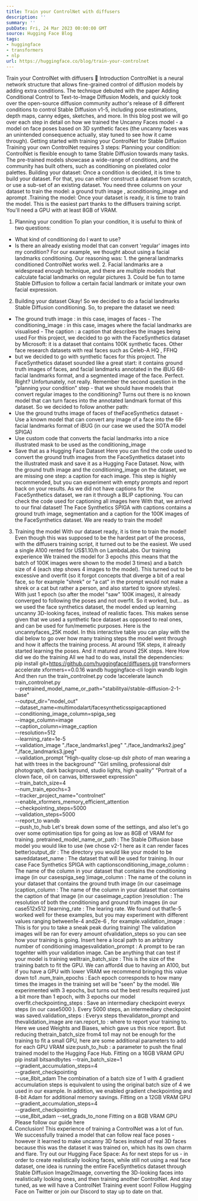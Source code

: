 ```yaml
---
title: Train your ControlNet with diffusers
description: ''
summary: ''
pubDate: Fri, 24 Mar 2023 00:00:00 GMT
source: Hugging Face Blog
tags:
- huggingface
- transformers
- nlp
url: https://huggingface.co/blog/train-your-controlnet
---
```


Train your ControlNet with diffusers 🧨
Introduction
ControlNet is a neural network structure that allows fine-grained control of diffusion models by adding extra conditions. The technique debuted with the paper Adding Conditional Control to Text-to-Image Diffusion Models, and quickly took over the open-source diffusion community author's release of 8 different conditions to control Stable Diffusion v1-5, including pose estimations, depth maps, canny edges, sketches, and more.
In this blog post we will go over each step in detail on how we trained the Uncanny Faces model - a model on face poses based on 3D synthetic faces (the uncanny faces was an unintended consequence actually, stay tuned to see how it came through).
Getting started with training your ControlNet for Stable Diffusion
Training your own ControlNet requires 3 steps:
Planning your condition: ControlNet is flexible enough to tame Stable Diffusion towards many tasks. The pre-trained models showcase a wide-range of conditions, and the community has built others, such as conditioning on pixelated color palettes.
Building your dataset: Once a condition is decided, it is time to build your dataset. For that, you can either construct a dataset from scratch, or use a sub-set of an existing dataset. You need three columns on your dataset to train the model: a ground truth
image
, aconditioning_image
and aprompt
.Training the model: Once your dataset is ready, it is time to train the model. This is the easiest part thanks to the diffusers training script. You'll need a GPU with at least 8GB of VRAM.
1. Planning your condition
To plan your condition, it is useful to think of two questions:
- What kind of conditioning do I want to use?
- Is there an already existing model that can convert 'regular' images into my condition?
For our example, we thought about using a facial landmarks conditioning. Our reasoning was: 1. the general landmarks conditioned ControlNet works well. 2. Facial landmarks are a widespread enough technique, and there are multiple models that calculate facial landmarks on regular pictures 3. Could be fun to tame Stable Diffusion to follow a certain facial landmark or imitate your own facial expression.
2. Building your dataset
Okay! So we decided to do a facial landmarks Stable Diffusion conditioning. So, to prepare the dataset we need:
- The ground truth
image
: in this case, images of faces - The
conditioning_image
: in this case, images where the facial landmarks are visualised - The
caption
: a caption that describes the images being used
For this project, we decided to go with the FaceSynthetics
dataset by Microsoft: it is a dataset that contains 100K synthetic faces. Other face research datasets with real faces such as Celeb-A HQ
, FFHQ
- but we decided to go with synthetic faces for this project.
The FaceSynthetics
dataset sounded like a great start: it contains ground truth images of faces, and facial landmarks annotated in the iBUG 68-facial landmarks format, and a segmented image of the face.
Perfect. Right? Unfortunately, not really. Remember the second question in the "planning your condition" step - that we should have models that convert regular images to the conditioning? Turns out there is no known model that can turn faces into the annotated landmark format of this dataset.
So we decided to follow another path:
- Use the ground truths
image
of faces of theFaceSynthetics
dataset - Use a known model that can convert any image of a face into the 68-facial landmarks format of iBUG (in our case we used the SOTA model SPIGA)
- Use custom code that converts the facial landmarks into a nice illustrated mask to be used as the
conditioning_image
- Save that as a Hugging Face Dataset
Here you can find the code used to convert the ground truth images from the FaceSynthetics
dataset into the illustrated mask and save it as a Hugging Face Dataset.
Now, with the ground truth image
and the conditioning_image
on the dataset, we are missing one step: a caption for each image. This step is highly recommended, but you can experiment with empty prompts and report back on your results. As we did not have captions for the FaceSynthetics
dataset, we ran it through a BLIP captioning. You can check the code used for captioning all images here
With that, we arrived to our final dataset! The Face Synthetics SPIGA with captions contains a ground truth image, segmentation and a caption for the 100K images of the FaceSynthetics
dataset. We are ready to train the model!
3. Training the model
With our dataset ready, it is time to train the model! Even though this was supposed to be the hardest part of the process, with the diffusers training script, it turned out to be the easiest. We used a single A100 rented for US$1.10/h on LambdaLabs.
Our training experience
We trained the model for 3 epochs (this means that the batch of 100K images were shown to the model 3 times) and a batch size of 4 (each step shows 4 images to the model). This turned out to be excessive and overfit (so it forgot concepts that diverge a bit of a real face, so for example "shrek" or "a cat" in the prompt would not make a shrek or a cat but rather a person, and also started to ignore styles).
With just 1 epoch (so after the model "saw" 100K images), it already converged to following the poses and not overfit. So it worked, but... as we used the face synthetics dataset, the model ended up learning uncanny 3D-looking faces, instead of realistic faces. This makes sense given that we used a synthetic face dataset as opposed to real ones, and can be used for fun/memetic purposes. Here is the uncannyfaces_25K model.
In this interactive table you can play with the dial below to go over how many training steps the model went through and how it affects the training process. At around 15K steps, it already started learning the poses. And it matured around 25K steps. Here
How did we do the training
All we had to do was, install the dependencies:
pip install git+https://github.com/huggingface/diffusers.git transformers accelerate xformers==0.0.16 wandb
huggingface-cli login
wandb login
And then run the train_controlnet.py code
!accelerate launch train_controlnet.py \
--pretrained_model_name_or_path="stabilityai/stable-diffusion-2-1-base" \
--output_dir="model_out" \
--dataset_name=multimodalart/facesyntheticsspigacaptioned \
--conditioning_image_column=spiga_seg \
--image_column=image \
--caption_column=image_caption \
--resolution=512 \
--learning_rate=1e-5 \
--validation_image "./face_landmarks1.jpeg" "./face_landmarks2.jpeg" "./face_landmarks3.jpeg" \
--validation_prompt "High-quality close-up dslr photo of man wearing a hat with trees in the background" "Girl smiling, professional dslr photograph, dark background, studio lights, high quality" "Portrait of a clown face, oil on canvas, bittersweet expression" \
--train_batch_size=4 \
--num_train_epochs=3 \
--tracker_project_name="controlnet" \
--enable_xformers_memory_efficient_attention \
--checkpointing_steps=5000 \
--validation_steps=5000 \
--report_to wandb \
--push_to_hub
Let's break down some of the settings, and also let's go over some optimisation tips for going as low as 8GB of VRAM for training.
pretrained_model_name_or_path
: The Stable Diffusion base model you would like to use (we chose v2-1 here as it can render faces better)output_dir
: The directory you would like your model to be saveddataset_name
: The dataset that will be used for training. In our case Face Synthetics SPIGA with captionsconditioning_image_column
: The name of the column in your dataset that contains the conditioning image (in our casespiga_seg
)image_column
: The name of the colunn in your dataset that contains the ground truth image (in our caseimage
)caption_column
: The name of the column in your dataset that contains the caption of that image (in our caseimage_caption
)resolution
: The resolution of both the conditioning and ground truth images (in our case512x512
)learning_rate
: The learing rate. We found out that1e-5
worked well for these examples, but you may experiment with different values ranging between1e-4
and2e-6
, for example.validation_image
: This is for you to take a sneak peak during training! The validation images will be ran for every amount ofvalidation_steps
so you can see how your training is going. Insert here a local path to an arbitrary number of conditioning imagesvalidation_prompt
: A prompt to be ran togehter with your validation image. Can be anything that can test if your model is training welltrain_batch_size
: This is the size of the training batch to fit the GPU. We can afford4
due to having an A100, but if you have a GPU with lower VRAM we recommend bringing this value down to1
.num_train_epochs
: Each epoch corresponds to how many times the images in the training set will be "seen" by the model. We experimented with 3 epochs, but turns out the best results required just a bit more than 1 epoch, with 3 epochs our model overfit.checkpointing_steps
: Save an intermediary checkpoint everyx
steps (in our case5000
). Every 5000 steps, an intermediary checkpoint was saved.validation_steps
: Everyx
steps thevalidaton_prompt
and thevalidation_image
are ran.report_to
: where to report your training to. Here we used Weights and Biases, which gave us this nice report. But reducing thetrain_batch_size
from4
to1
may not be enough for the training to fit a small GPU, here are some additional parameters to add for each GPU VRAM size:push_to_hub
: a parameter to push the final trained model to the Hugging Face Hub.
Fitting on a 16GB VRAM GPU
pip install bitsandbytes
--train_batch_size=1 \
--gradient_accumulation_steps=4 \
--gradient_checkpointing \
--use_8bit_adam
The combination of a batch size of 1 with 4 gradient accumulation steps is equivalent to using the original batch size of 4 we used in our example. In addition, we enabled gradient checkpointing and 8-bit Adam for additional memory savings.
Fitting on a 12GB VRAM GPU
--gradient_accumulation_steps=4 \
--gradient_checkpointing \
--use_8bit_adam
--set_grads_to_none
Fitting on a 8GB VRAM GPU
Please follow our guide here
4. Conclusion!
This experience of training a ControlNet was a lot of fun. We successfully trained a model that can follow real face poses - however it learned to make uncanny 3D faces instead of real 3D faces because this was the dataset it was trained on, which has its own charm and flare.
Try out our Hugging Face Space:
As for next steps for us - in order to create realistically looking faces, while still not using a real face dataset, one idea is running the entire FaceSynthetics
dataset through Stable Diffusion Image2Imaage, converting the 3D-looking faces into realistically looking ones, and then training another ControlNet.
And stay tuned, as we will have a ControlNet Training event soon! Follow Hugging Face on Twitter or join our Discord to stay up to date on that.